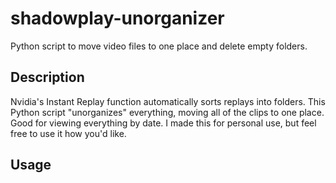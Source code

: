 # shadowplay-unorganizer

Python script to move video files to one place and delete empty folders.

## Description

Nvidia's Instant Replay function automatically sorts replays into folders. This Python script "unorganizes" everything, moving all of the clips to one place. Good for viewing everything by date.
I made this for personal use, but feel free to use it how you'd like.

## Usage

